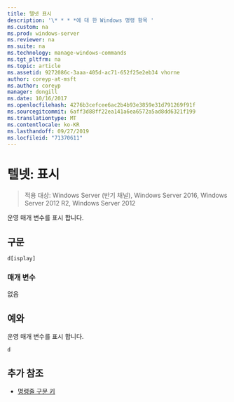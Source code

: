 ```yaml
---
title: 텔넷 표시
description: '\* * * *에 대 한 Windows 명령 항목 '
ms.custom: na
ms.prod: windows-server
ms.reviewer: na
ms.suite: na
ms.technology: manage-windows-commands
ms.tgt_pltfrm: na
ms.topic: article
ms.assetid: 9272086c-3aaa-405d-ac71-652f25e2eb34 vhorne
author: coreyp-at-msft
ms.author: coreyp
manager: dongill
ms.date: 10/16/2017
ms.openlocfilehash: 4276b3cefcee6ac2b4b93e3859e31d791269f91f
ms.sourcegitcommit: 6aff3d88ff22ea141a6ea6572a5ad8dd6321f199
ms.translationtype: MT
ms.contentlocale: ko-KR
ms.lasthandoff: 09/27/2019
ms.locfileid: "71370611"
---
```

# <a name="telnet-display"></a>텔넷: 표시

>적용 대상: Windows Server (반기 채널), Windows Server 2016, Windows Server 2012 R2, Windows Server 2012

운영 매개 변수를 표시 합니다.   
## <a name="syntax"></a>구문  
```  
d[isplay]  
```  
### <a name="parameters"></a>매개 변수  
없음  
## <a name="BKMK_Examples"></a>예와  
운영 매개 변수를 표시 합니다.  
```  
d  
```  
## <a name="additional-references"></a>추가 참조  
-   [명령줄 구문 키](command-line-syntax-key.md)  
